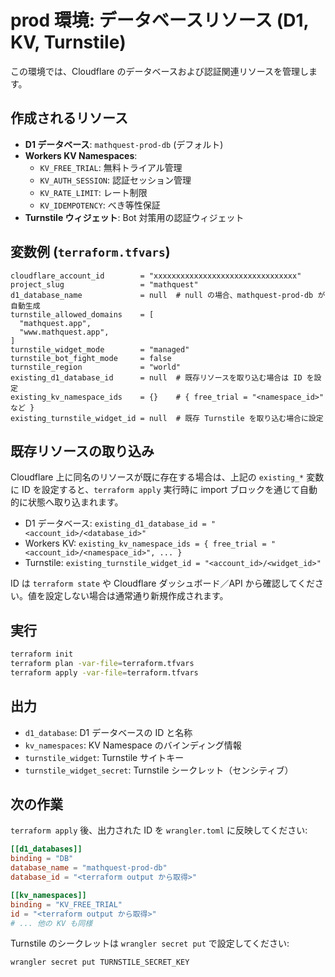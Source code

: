 # prod 環境: データベースリソース (D1, KV, Turnstile)

この環境では、Cloudflare のデータベースおよび認証関連リソースを管理します。

## 作成されるリソース

- **D1 データベース**: `mathquest-prod-db` (デフォルト)
- **Workers KV Namespaces**:
  - `KV_FREE_TRIAL`: 無料トライアル管理
  - `KV_AUTH_SESSION`: 認証セッション管理
  - `KV_RATE_LIMIT`: レート制限
  - `KV_IDEMPOTENCY`: べき等性保証
- **Turnstile ウィジェット**: Bot 対策用の認証ウィジェット

## 変数例 (`terraform.tfvars`)

```hcl
cloudflare_account_id        = "xxxxxxxxxxxxxxxxxxxxxxxxxxxxxxxx"
project_slug                 = "mathquest"
d1_database_name             = null  # null の場合、mathquest-prod-db が自動生成
turnstile_allowed_domains    = [
  "mathquest.app",
  "www.mathquest.app",
]
turnstile_widget_mode        = "managed"
turnstile_bot_fight_mode     = false
turnstile_region             = "world"
existing_d1_database_id      = null  # 既存リソースを取り込む場合は ID を設定
existing_kv_namespace_ids    = {}    # { free_trial = "<namespace_id>" など }
existing_turnstile_widget_id = null  # 既存 Turnstile を取り込む場合に設定
```

## 既存リソースの取り込み

Cloudflare 上に同名のリソースが既に存在する場合は、上記の `existing_*` 変数に ID を設定すると、`terraform apply` 実行時に import ブロックを通じて自動的に状態へ取り込まれます。

- D1 データベース: `existing_d1_database_id = "<account_id>/<database_id>"`
- Workers KV: `existing_kv_namespace_ids = { free_trial = "<account_id>/<namespace_id>", ... }`
- Turnstile: `existing_turnstile_widget_id = "<account_id>/<widget_id>"`

ID は `terraform state` や Cloudflare ダッシュボード／API から確認してください。値を設定しない場合は通常通り新規作成されます。

## 実行

```sh
terraform init
terraform plan -var-file=terraform.tfvars
terraform apply -var-file=terraform.tfvars
```

## 出力

- `d1_database`: D1 データベースの ID と名称
- `kv_namespaces`: KV Namespace のバインディング情報
- `turnstile_widget`: Turnstile サイトキー
- `turnstile_widget_secret`: Turnstile シークレット（センシティブ）

## 次の作業

`terraform apply` 後、出力された ID を `wrangler.toml` に反映してください:

```toml
[[d1_databases]]
binding = "DB"
database_name = "mathquest-prod-db"
database_id = "<terraform output から取得>"

[[kv_namespaces]]
binding = "KV_FREE_TRIAL"
id = "<terraform output から取得>"
# ... 他の KV も同様
```

Turnstile のシークレットは `wrangler secret put` で設定してください:

```sh
wrangler secret put TURNSTILE_SECRET_KEY
```
